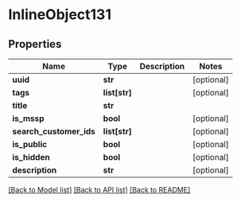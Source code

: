 # InlineObject131

## Properties
Name | Type | Description | Notes
------------ | ------------- | ------------- | -------------
**uuid** | **str** |  | [optional] 
**tags** | **list[str]** |  | [optional] 
**title** | **str** |  | 
**is_mssp** | **bool** |  | [optional] 
**search_customer_ids** | **list[str]** |  | [optional] 
**is_public** | **bool** |  | [optional] 
**is_hidden** | **bool** |  | [optional] 
**description** | **str** |  | [optional] 

[[Back to Model list]](../README.md#documentation-for-models) [[Back to API list]](../README.md#documentation-for-api-endpoints) [[Back to README]](../README.md)


